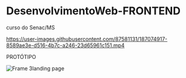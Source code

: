 # DesenvolvimentoWeb-FRONTEND
curso do Senac/MS





https://user-images.githubusercontent.com/87581131/187074917-8589ae3e-d516-4b7c-a246-23d65961c151.mp4

PROTÓTIPO

![Frame 3landing page](https://user-images.githubusercontent.com/87581131/187074920-37ff3725-eb75-4e06-818d-89a91e362754.jpg)
